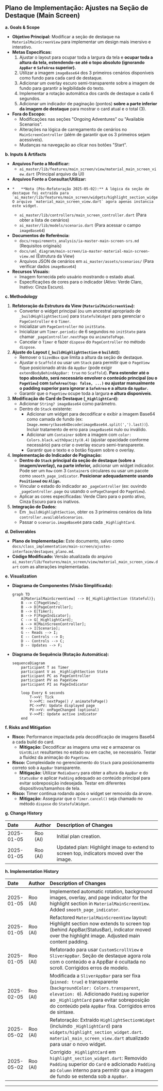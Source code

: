 ## Plano de Implementação: Ajustes na Seção de Destaque (Main Screen)

**a. Goals & Scope**

*   **Objetivo Principal:** Modificar a seção de destaque na `MaterialMainScreenView` para implementar um design mais imersivo e interativo.
*   **Metas Específicas:**
    1.  Ajustar o layout para ocupar toda a largura da tela e **ocupar toda a altura da tela, estendendo-se até o topo absoluto (ignorando `AppBar` e `SafeArea` superior).**
    2.  Utilizar a imagem `imageBase64` dos 3 primeiros cenários disponíveis como fundo para cada card de destaque.
    3.  Adicionar um overlay escuro semi-transparente sobre a imagem de fundo para garantir a legibilidade do texto.
    4.  Implementar a rotação automática dos cards de destaque a cada 6 segundos.
    5.  Adicionar um indicador de paginação (pontos) **sobre a parte inferior da imagem de destaque** para mostrar o card atual e o total (3).
*   **Fora do Escopo:**
    *   Modificações nas seções "Ongoing Adventures" ou "Available Scenarios".
    *   Alterações na lógica de carregamento de cenários no `MainScreenController` (além de garantir que os 3 primeiros sejam acessíveis).
    *   Mudanças na navegação ao clicar nos botões "Start".

**b. Inputs & Artifacts**

*   **Arquivos Fonte a Modificar:**
    *   `ai_master/lib/features/main_screen/view/material_main_screen_view.dart` (Principal arquivo da UI)
*   **Arquivos Fonte a Consultar/Utilizar:**
*     *   **Nota (Pós-Refatoração 2025-05-02):** A lógica da seção de destaque foi extraída para `ai_master/lib/features/main_screen/widgets/highlight_section_widget.dart`. O arquivo `material_main_screen_view.dart` agora apenas instancia este widget.
    *   `ai_master/lib/controllers/main_screen_controller.dart` (Para obter a lista de cenários)
    *   `ai_master/lib/models/scenario.dart` (Para acessar o campo `imageBase64`)
*   **Documentos de Referência:**
    *   `docs/requirements_analysis/ia-master-main-screen-srs.md` (Requisitos originais)
    *   `docs/uml_diagram/main-screen/ia-master-material-main-screen-view.md` (Estrutura da View)
    *   Arquivos JSON de cenários em `ai_master/assets/scenarios/` (Para verificar dados `imageBase64`)
*   **Recursos Visuais:**
    *   Imagem fornecida pelo usuário mostrando o estado atual.
    *   Especificações de cores para o indicador (Ativo: Verde Claro, Inativo: Cinza Escuro).

**c. Methodology**

1.  **Refatoração da Estrutura da View (`MaterialMainScreenView`):**
    *   Converter o widget principal (ou um ancestral apropriado de `_buildHighlightSection`) para `StatefulWidget` para gerenciar o `PageController` e o `Timer`.
    *   Inicializar um `PageController` no `initState`.
    *   Inicializar um `Timer.periodic` de 6 segundos no `initState` para chamar `_pageController.nextPage` ou `animateToPage`.
    *   Cancelar o `Timer` e fazer `dispose` do `PageController` no método `dispose`.
2.  **Ajuste do Layout (`_buildHighlightSection` e `buildUI`):**
    *   Remover o `SizedBox` que limita a altura da seção de destaque.
    *   Ajustar o `Scaffold` ou usar um `Stack` para permitir que o `PageView` fique posicionado atrás da `AppBar` (pode exigir `extendBodyBehindAppBar: true` no `Scaffold`). **Para estender até o topo absoluto, será necessário envolver o conteúdo principal (ou o `PageView`) com `SafeArea(top: false, ...)` ou ajustar manualmente o padding superior para ignorar a `SafeArea` e a altura da `AppBar`.**
    *   Garantir que o `PageView` ocupe toda a largura **e altura disponíveis**.
3.  **Modificação do Card de Destaque (`_HighlightCard`):**
    *   Adicionar `String? imageBase64` como parâmetro.
    *   Dentro do `Stack` existente:
        *   Adicionar um widget para decodificar e exibir a imagem Base64 como camada de fundo (ex: `Image.memory(base64Decode(imageBase64.split(',').last))`). Incluir tratamento de erro para `imageBase64` nulo ou inválido.
        *   Adicionar um `Container` sobre a imagem com `color: Colors.black.withOpacity(0.4)` (ajustar opacidade conforme necessário) para criar o overlay escuro semi-transparente.
        *   Garantir que o texto e o botão fiquem sobre o overlay.
4.  **Implementação do Indicador de Paginação:**
    *   **Dentro do `Stack` principal da seção de destaque (sobre a imagem/overlay), na parte inferior,** adicionar um widget indicador. Pode ser um `Row` com 3 `Container`s circulares ou usar um pacote como `smooth_page_indicator`. **Posicionar adequadamente usando `Positioned` ou `Align`.**
    *   Vincular o estado do indicador ao `_pageController` (ex: ouvindo `_pageController.page` ou usando o `onPageChanged` do `PageView`).
    *   Aplicar as cores especificadas: Verde Claro para o ponto ativo, Cinza Escuro para os inativos.
5.  **Integração de Dados:**
    *   Em `_buildHighlightSection`, obter os 3 primeiros cenários da lista `controller.availableScenarios`.
    *   Passar o `scenario.imageBase64` para cada `_HighlightCard`.

**d. Deliverables**

*   **Plano de Implementação:** Este documento, salvo como `docs/class_implementation/main-screen/ajustes-interface/destaques_plano.md`.
*   **Código Modificado:** Versão atualizada do arquivo `ai_master/lib/features/main_screen/view/material_main_screen_view.dart` com as alterações implementadas.

**e. Visualization**

*   **Diagrama de Componentes (Visão Simplificada):**

    ```mermaid
    graph TD
        A[MaterialMainScreenView] --> B{_HighlightSection (Stateful)};
        B --> C[PageView];
        B --> D[PageController];
        B --> E[Timer];
        B --> F[PageIndicator];
        C --> G[_HighlightCard];
        A --> H[MainScreenController];
        H --> I[Scenario];
        G -- Reads --> I;
        E -- Controls --> D;
        D -- Controls --> C;
        D -- Updates --> F;
    ```

*   **Diagrama de Sequência (Rotação Automática):**

    ```mermaid
    sequenceDiagram
        participant T as Timer
        participant V as _HighlightSection State
        participant PC as PageController
        participant PV as PageView
        participant PI as PageIndicator

        loop Every 6 seconds
            T->>V: Tick
            V->>PC: nextPage() / animateToPage()
            PC->>PV: Update displayed page
            PV->>V: onPageChanged (optional)
            V->>PI: Update active indicator
        end
    ```

**f. Risks and Mitigation**

*   **Risco:** Performance impactada pela decodificação de imagens Base64 a cada build do card.
    *   **Mitigação:** Decodificar as imagens uma vez e armazenar os `Uint8List` resultantes no estado ou em cache, se necessário. Testar a fluidez da animação do `PageView`.
*   **Risco:** Complexidade no gerenciamento do `Stack` para posicionamento correto sob a `AppBar` transparente.
    *   **Mitigação:** Utilizar `MediaQuery` para obter a altura da `AppBar` e do `StatusBar` e aplicar `Padding` adequado ao conteúdo principal para evitar sobreposição indesejada. Testar em diferentes dispositivos/tamanhos de tela.
*   **Risco:** Timer continua rodando após o widget ser removido da árvore.
    *   **Mitigação:** Assegurar que o `Timer.cancel()` seja chamado no método `dispose` do `StatefulWidget`.

**g. Change History**

| Date         | Author   | Description of Changes |
| :----------- | :------- | :--------------------- |
| 2025-01-05   | Roo (AI) | Initial plan creation. |
| 2025-01-05   | Roo (AI) | Updated plan: Highlight image to extend to screen top, indicators moved over the image. |

**h. Implementation History**

| Date         | Author   | Description of Changes                                                                                                                               |
| :----------- | :------- | :--------------------------------------------------------------------------------------------------------------------------------------------------- |
| 2025-01-05   | Roo (AI) | Implemented automatic rotation, background images, overlay, and page indicator for the highlight section in `MaterialMainScreenView`. Added `smooth_page_indicator`. |
| 2025-01-05   | Roo (AI) | Refactored `MaterialMainScreenView` layout: Highlight section now extends to screen top (behind AppBar/StatusBar), indicator moved over the highlight image. Adjusted main content padding. |
| 2025-01-05   | Roo (AI) | Refatorado para usar `CustomScrollView` e `SliverAppBar`. Seção de destaque agora rola com o conteúdo e a AppBar é ocultada no scroll. Corrigidos erros de modelo. |
| 2025-02-05   | Roo (AI) | Modificada a `SliverAppBar` para ser fixa (`pinned: true`) e transparente (`backgroundColor: Colors.transparent`, `elevation: 0`). Adicionado `Padding` superior ao `_HighlightCard` para evitar sobreposição do conteúdo pela `AppBar` fixa. Corrigidos erros de sintaxe. |
| 2025-05-02   | Roo (AI) | Refatoração: Extraído `HighlightSectionWidget` (incluindo `_HighlightCard`) para `widgets/highlight_section_widget.dart`. `material_main_screen_view.dart` atualizado para usar o novo widget. |
| 2025-05-02   | Roo (AI) | Corrigido `_HighlightCard` em `highlight_section_widget.dart`: Removido `Padding` superior do `Card` e adicionado `Padding` ao `Column` interno para permitir que a imagem de fundo se estenda sob a `AppBar`. |
---